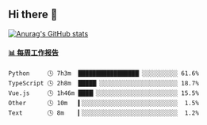 ## Hi there 👋

[![Anurag's GitHub stats](https://github-readme-stats.vercel.app/api?username=OriLight152)](https://github.com/anuraghazra/github-readme-stats)

<!--
**OriLight152/OriLight152** is a ✨ _special_ ✨ repository because its `README.md` (this file) appears on your GitHub profile.

Here are some ideas to get you started:

- 🔭 I’m currently working on ...
- 🌱 I’m currently learning ...
- 👯 I’m looking to collaborate on ...
- 🤔 I’m looking for help with ...
- 💬 Ask me about ...
- 📫 How to reach me: ...
- 😄 Pronouns: ...
- ⚡ Fun fact: ...
-->

<!-- waka-box start -->
#### <a href="https://gist.github.com/92c8d5b388768c10efcba86e82b7c4fb" target="_blank">📊 每周工作报告</a>
```text
Python     🕓 7h3m  █████████████████▏░░░░░░░░░░ 61.6%
TypeScript 🕓 2h8m  █████▏░░░░░░░░░░░░░░░░░░░░░░ 18.7%
Vue.js     🕓 1h46m ████▎░░░░░░░░░░░░░░░░░░░░░░░ 15.5%
Other      🕓 10m   ▍░░░░░░░░░░░░░░░░░░░░░░░░░░░  1.5%
Text       🕓 8m    ▎░░░░░░░░░░░░░░░░░░░░░░░░░░░  1.2%
```
<!-- Powered by https://github.com/journey-ad/waka-box-go . -->
<!-- waka-box end -->
